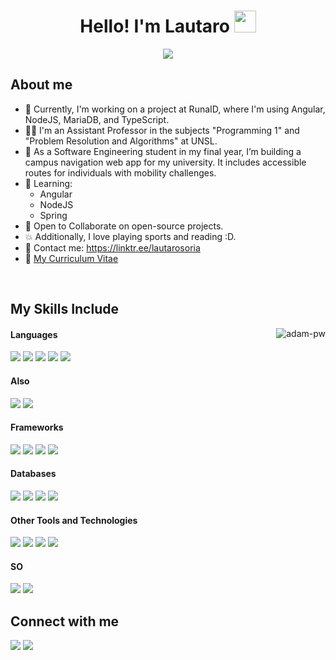 <h1 align="center"><b>Hello! I'm Lautaro </b><img src="https://media.giphy.com/media/hvRJCLFzcasrR4ia7z/giphy.gif" width="35"></h1>

<p align="center">
  <a href="https://github.com/DenverCoder1/readme-typing-svg"><img src="https://readme-typing-svg.herokuapp.com?font=Time+New+Roman&color=cyan&size=25&center=true&vCenter=true&width=600&height=100&lines=Software+Engineer+Student,;Self-taught+Developer,;Assistant+University+Professor,;Developer,;Love+to+learn+new+stuff..<3"></a>
</p>

## About me
- 🚀 Currently, I'm working on a project at RunaID, where I'm using Angular, NodeJS, MariaDB, and TypeScript.
- 👨‍🏫 I'm an Assistant Professor in the subjects "Programming 1" and "Problem Resolution and Algorithms" at UNSL.
- 🔭 As a Software Engineering student in my final year, I’m building a campus navigation web app for my university. It includes accessible routes for individuals with mobility challenges.
- 🌱 Learning:
  - Angular
  - NodeJS
  - Spring
- 👯 Open to Collaborate on open-source projects.
- 💥 Additionally, I love playing sports and reading :D.
- 📡 Contact me: https://linktr.ee/lautarosoria
- 📖 <a target="_blank" href="https://drive.google.com/file/d/1mYLoeu1A7f5ySXJgX11rFpJcn5TLjjLe/view?usp=sharing">My Curriculum Vitae</a>
<br>

## My Skills Include

<p><img align="right" src="https://github.com/Adam-pw/Adam-pw/blob/main/animation_500_kxa883sd.gif" alt="adam-pw" /></p>

<h4> Languages </h4>
<span> 
  <img src="https://img.shields.io/badge/C-00599C?style=for-the-badge&logo=c&logoColor=white">
  <img src="https://img.shields.io/badge/JavaScript-F7DF1E?style=for-the-badge&logo=javascript&logoColor=black">
  <img src="https://img.shields.io/badge/Java-ED8B00?style=for-the-badge&logo=java&logoColor=white">
  <img src="https://img.shields.io/badge/python-3670A0?style=for-the-badge&logo=python&logoColor=ffdd54">
  <img src="https://img.shields.io/badge/PHP-777BB4?style=for-the-badge&logo=php&logoColor=white">
</span>

<h4> Also </h4>
<span> 
  <img src="https://img.shields.io/badge/HTML5-E34F26?style=for-the-badge&logo=html5&logoColor=white">
  <img src="https://img.shields.io/badge/CSS3-1572B6?style=for-the-badge&logo=css3&logoColor=white">
</span>

<h4> Frameworks </h4>
<span>
  <img src="https://img.shields.io/badge/Bootstrap-563D7C?style=for-the-badge&logo=bootstrap&logoColor=white"> <!-- BootStrap -->
  <img src="https://img.shields.io/badge/angular-%23DD0031.svg?style=for-the-badge&logo=angular&logoColor=white"> <!-- Angular --> 
  <img src="https://img.shields.io/badge/node.js-6DA55F?style=for-the-badge&logo=node.js&logoColor=white"> <!-- NodeJS -->
  <img src="https://img.shields.io/badge/Apache%20Spark-FDEE21?style=flat-square&logo=apachespark&logoColor=black"> <!-- Apache Spark -->
</span>

<h4> Databases </h4>
<span>
  <img src="https://img.shields.io/badge/MySQL-00000F?style=for-the-badge&logo=mysql&logoColor=white">
  <img src="https://img.shields.io/badge/postgres-%23316192.svg?style=for-the-badge&logo=postgresql&logoColor=white">
  <img src="https://img.shields.io/badge/MariaDB-003545?style=for-the-badge&logo=mariadb&logoColor=white">
  <img src="https://img.shields.io/badge/sqlite-%2307405e.svg?style=for-the-badge&logo=sqlite&logoColor=white">  
</span>

<h4> Other Tools and Technologies </h4>
<span>
  <img src="https://img.shields.io/badge/Git-F05032?style=for-the-badge&logo=git&logoColor=white">
  <img src="https://img.shields.io/badge/Xampp-F37623?style=for-the-badge&logo=xampp&logoColor=white">
  <img src="https://img.shields.io/badge/Postman-FF6C37?style=for-the-badge&logo=postman&logoColor=white">
  <img src="https://img.shields.io/badge/jira-%230A0FFF.svg?style=for-the-badge&logo=jira&logoColor=white"> 
</span>

<h4> SO </h4>
<span> 
  <img src="https://img.shields.io/badge/Linux-FCC624?style=for-the-badge&logo=linux&logoColor=black">
  <img src="https://img.shields.io/badge/Windows-0078D6?style=for-the-badge&logo=windows&logoColor=white">
</span>

## Connect with me
<a target="_blank" href="https://www.linkedin.com/in/lautaro-soria/"><img src="https://img.shields.io/badge/-LinkedIn-0077B5?style=for-the-badge&logo=Linkedin&logoColor=white"></img></a>
<a target="_blank" href="mailto:dielauts@gmail.com"><img src="https://img.shields.io/badge/-Gmail-D14836?style=for-the-badge&logo=Gmail&logoColor=white"></img></a>
<br>
<br>


<!-- iconos: https://github.com/Ileriayo/markdown-badges --> 


